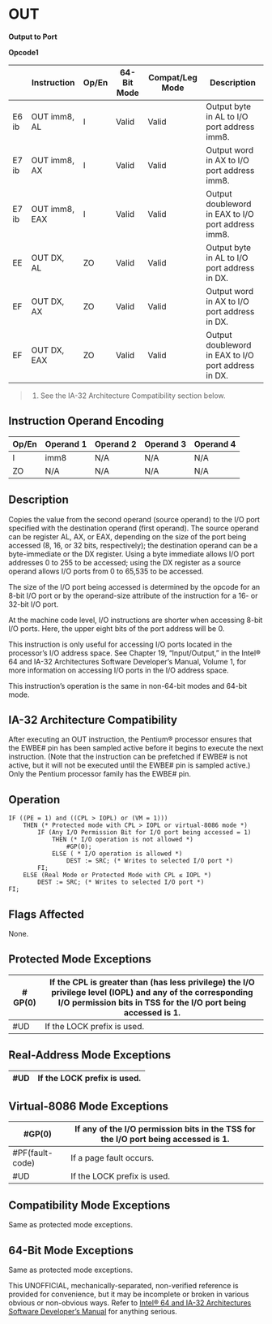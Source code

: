 # OUT

**Output to Port**

**Opcode1**

|       | Instruction   | Op/En | 64-Bit Mode | Compat/Leg Mode | Description                                         |
| ----- | ------------- | ----- | ----------- | --------------- | --------------------------------------------------- |
| E6 ib | OUT imm8, AL  | I     | Valid       | Valid           | Output byte in AL to I/O port address imm8.         |
| E7 ib | OUT imm8, AX  | I     | Valid       | Valid           | Output word in AX to I/O port address imm8.         |
| E7 ib | OUT imm8, EAX | I     | Valid       | Valid           | Output doubleword in EAX to I/O port address imm8.  |
| EE    | OUT DX, AL    | ZO    | Valid       | Valid           | Output byte in AL to I/O port address in DX.        |
| EF    | OUT DX, AX    | ZO    | Valid       | Valid           | Output word in AX to I/O port address in DX.        |
| EF    | OUT DX, EAX   | ZO    | Valid       | Valid           | Output doubleword in EAX to I/O port address in DX. |

> 1. See the IA-32 Architecture Compatibility section below.

## Instruction Operand Encoding

| Op/En | Operand 1 | Operand 2 | Operand 3 | Operand 4 |
| ----- | --------- | --------- | --------- | --------- |
| I     | imm8      | N/A       | N/A       | N/A       |
| ZO    | N/A       | N/A       | N/A       | N/A       |

## Description

Copies the value from the second operand (source operand) to the I/O port specified with the destination operand (first operand). The source operand can be register AL, AX, or EAX, depending on the size of the port being accessed (8, 16, or 32 bits, respectively); the destination operand can be a byte-immediate or the DX register. Using a byte immediate allows I/O port addresses 0 to 255 to be accessed; using the DX register as a source operand allows I/O ports from 0 to 65,535 to be accessed.

The size of the I/O port being accessed is determined by the opcode for an 8-bit I/O port or by the operand-size attribute of the instruction for a 16- or 32-bit I/O port.

At the machine code level, I/O instructions are shorter when accessing 8-bit I/O ports. Here, the upper eight bits of the port address will be 0.

This instruction is only useful for accessing I/O ports located in the processor’s I/O address space. See Chapter 19, “Input/Output,” in the Intel® 64 and IA-32 Architectures Software Developer’s Manual, Volume 1, for more information on accessing I/O ports in the I/O address space.

This instruction’s operation is the same in non-64-bit modes and 64-bit mode.

## IA-32 Architecture Compatibility

After executing an OUT instruction, the Pentium® processor ensures that the EWBE# pin has been sampled active before it begins to execute the next instruction. (Note that the instruction can be prefetched if EWBE# is not active, but it will not be executed until the EWBE# pin is sampled active.) Only the Pentium processor family has the EWBE# pin.

## Operation

```
IF ((PE = 1) and ((CPL > IOPL) or (VM = 1)))
    THEN (* Protected mode with CPL > IOPL or virtual-8086 mode *)
        IF (Any I/O Permission Bit for I/O port being accessed = 1)
            THEN (* I/O operation is not allowed *)
                #​​​​GP(0);
            ELSE ( * I/O operation is allowed *)
                DEST := SRC; (* Writes to selected I/O port *)
        FI;
    ELSE (Real Mode or Protected Mode with CPL ≤ IOPL *)
        DEST := SRC; (* Writes to selected I/O port *)
FI;

```

## Flags Affected

None.

## Protected Mode Exceptions

| \#​​​​GP(0) | If the CPL is greater than (has less privilege) the I/O privilege level (IOPL) and any of the corresponding I/O permission bits in TSS for the I/O port being accessed is 1. |
| ----------- | ---------------------------------------------------------------------------------------------------------------------------------------------------------------------------- |
| #​​​UD      | If the LOCK prefix is used.                                                                                                                                                  |

## Real-Address Mode Exceptions

| #​​​UD | If the LOCK prefix is used. |
| ------ | --------------------------- |

## Virtual-8086 Mode Exceptions

| \#​​​​GP(0)       | If any of the I/O permission bits in the TSS for the I/O port being accessed is 1. |
| ----------------- | ---------------------------------------------------------------------------------- |
| \#​PF(fault-code) | If a page fault occurs.                                                            |
| #​​​UD            | If the LOCK prefix is used.                                                        |

## Compatibility Mode Exceptions

Same as protected mode exceptions.

## 64-Bit Mode Exceptions

Same as protected mode exceptions.

This UNOFFICIAL, mechanically-separated, non-verified reference is provided for convenience, but it may be
incomplete or broken in various obvious or non-obvious
ways. Refer to [Intel® 64 and IA-32 Architectures Software Developer’s Manual](https://software.intel.com/en-us/download/intel-64-and-ia-32-architectures-sdm-combined-volumes-1-2a-2b-2c-2d-3a-3b-3c-3d-and-4) for anything serious.
